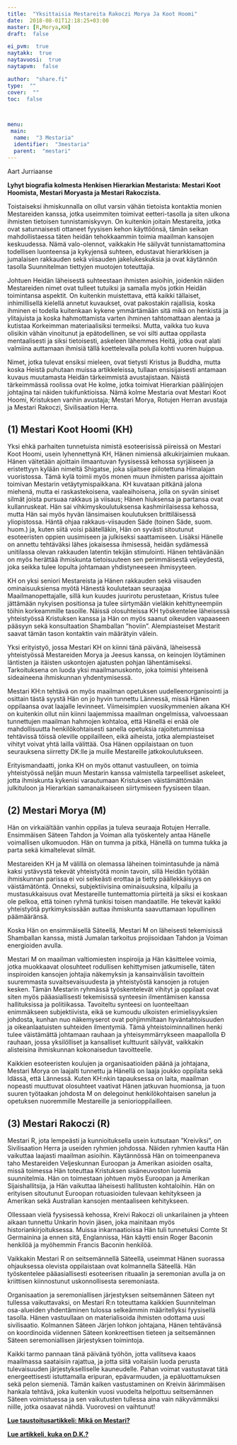 ```yaml
---
title:  "Yksittaisia Mestareita Rakoczi Morya Ja Koot Hoomi"
date:  2018-08-01T12:18:25+03:00
master: [R,Morya,KH]
draft:  false

ei_pvm:  true
naytakk:  true
naytavuosi:  true
naytapvm:  false

author:  "share.fi"
type:  ""
cover:  ""
toc:  false


 
menu:
 main:
  name:  "3 Mestaria"
  identifier:  "3mestaria"
  parent:  "mestari"
---
```

<p>Aart Jurriaanse</p>
<p><strong>Lyhyt biografia kolmesta Henkisen Hierarkian Mestarista: Mestari Koot Hoomista, Mestari Moryasta ja Mestari Rakoczista.</strong></p>
<p>Toistaiseksi ihmiskunnalla on ollut varsin vähän tietoista kontaktia monien Mestareiden kanssa, jotka useimmiten toimivat eetteri-tasolla ja siten ulkona ihmisten tietoisen tunnistamiskyvyn. On kuitenkin joitain Mestareita, jotka ovat satunnaisesti ottaneet fyysisen kehon käyttöönsä, tämän seikan mahdollistaessa täten heidän tehokkaammin toimia maailman kansojen keskuudessa. Nämä valo-olennot, vaikkakin He säilyvät tunnistamattomina todellisen luonteensa ja kykyjensä suhteen, edustavat hierarkkisen ja jumalaisen rakkauden sekä viisauden jakelukeskuksia ja ovat käytännön tasolla Suunnitelman tiettyjen muotojen toteuttajia.</p>
<p>Johtuen Heidän läheisestä suhteestaan ihmisten asioihin, joidenkin näiden Mestareiden nimet ovat tulleet tutuiksi ja samalla myös jotkin Heidän toimintansa aspektit. On kuitenkin muistettava, että kaikki tällaiset, inhimillisellä kielellä annetut kuvaukset, ovat pakostakin rajallisia, koska ihminen ei todella kuitenkaan kykene ymmärtämään sitä mikä on henkistä ja ylitajuista ja koska hahmottamista varten ihminen tahtomattaan alentaa ja kutistaa Korkeimman materiaalisiksi termeiksi. Mutta, vaikka tuo kuva olisikin vähän vinoitunut ja epätodellinen, se voi silti auttaa oppilasta mentaalisesti ja siksi tietoisesti, askeleen lähemmes Heitä, jotka ovat alati valmiina auttamaan ihmisiä tällä koettelevalla polulla kohti vuoren huippua.</p>
<p>Nimet, jotka tulevat ensiksi mieleen, ovat tietysti Kristus ja Buddha, mutta koska Heistä puhutaan muissa artikkeleissa, tullaan ensisijaisesti antamaan kuvaus muutamasta Heidän tärkeimmistä avustajistaan. Näistä tärkeimmässä roolissa ovat He kolme, jotka toimivat Hierarkian päälinjojen johtajina tai näiden tukifunktioissa. Nämä kolme Mestaria ovat Mestari Koot Hoomi, Kristuksen vanhin avustaja; Mestari Morya, Rotujen Herran avustaja ja Mestari Rakoczi, Sivilisaation Herra.</p>
<h2 class="menutitle">(1) Mestari Koot Hoomi (KH)</h2>
<p>Yksi ehkä parhaiten tunnetuista nimistä esoteerisissä piireissä on Mestari Koot Hoomi, usein lyhennettynä KH, Hänen nimiensä alkukirjaimien mukaan. Hänen väitetään ajoittain ilmaantuvan fyysisessä kehossa syrjäiseen ja eristettyyn kylään nimeltä Shigatse, joka sijaitsee piilotettuna Himalajan vuoristossa. Tämä kylä toimii myös monen muun ihmisten parissa ajoittain toimivan Mestarin vetäytymispaikkana. KH kuvataan pitkänä jalona miehenä, mutta ei raskastekoisena, vaaleaihoisena, jolla on syvän siniset silmät joista pursuaa rakkaus ja viisaus; Hänen hiuksensa ja partansa ovat kullanruskeat. Hän sai vihkimyskoulutuksensa kashmirilaisessa kehossa, mutta Hän sai myös hyvän länsimaisen koulutuksen brittiläisessä yliopistossa. Häntä ohjaa rakkaus-viisauden Säde (toinen Säde, suom. huom.) ja, kuten siitä voisi päätelläkin, Hän on syvästi sitoutunut esoteeristen oppien uusimiseen ja julkiseksi saattamiseen. Lisäksi Hänelle on annettu tehtäväksi lähes jokaisessa ihmisessä, heidän sydämessä unitilassa olevan rakkauden latentin tekijän stimulointi. Hänen tehtävänään on myös herättää ihmiskunta tietoisuuteen sen perimmäisestä veljeydestä, joka seikka tulee lopulta johtamaan yhdistyneeseen ihmisyyteen.</p>
<p>KH on yksi seniori Mestareista ja Hänen rakkauden sekä viisauden ominaisuuksiensa myötä Hänestä koulutetaan seuraajaa Maailmanopettajalle, sillä kun kuudes juurirotu perustetaan, Kristus tulee jättämään nykyisen positionsa ja tulee siirtymään vieläkin kehittyneempiin töihin korkeammille tasoille. Näissä olosuhteissa KH työskentelee läheisessä yhteistyössä Kristuksen kanssa ja Hän on myös saanut oikeuden vapaaseen pääsyyn sekä konsultaation Shamballan &#8221;hoviin&#8221;. Alempiasteiset Mestarit saavat tämän tason kontaktin vain määrätyin välein.</p>
<p>Yksi erityistyö, jossa Mestari KH on kiinni tänä päivänä, läheisessä yhteistyössä Mestareiden Morya ja Jeesus kanssa, on keinojen löytäminen läntisten ja itäisten uskontojen ajatusten pohjan lähentämiseksi. Tarkoituksena on luoda yksi maailmanuskonto, joka toimisi yhteisenä sideaineena ihmiskunnan yhdentymisessä.</p>
<p>Mestari KH:n tehtävä on myös maailman opetuksen uudelleenorganisointi ja osittain tästä syystä Hän on jo hyvin tunnettu Lännessä, missä Hänen oppilaansa ovat laajalle levinneet. Viimeisimpien vuosikymmenien aikana KH on kuitenkin ollut niin kiinni laajemmissa maailman ongelmissa, valvoessaan tunnettujen maailman hahmojen kohtaloa, että Hänellä ei enää ole mahdollisuutta henkilökohtaisesti sanella opetuksia rajoitetummissa tehtävissä töissä oleville oppilailleen, eikä aiheista, jotka alempiasteiset vihityt voivat yhtä lailla välittää. Osa Hänen oppilaistaan on tuon seurauksena siirretty DK:lle ja muille Mestareille jatkokoulutukseen.</p>
<p>Erityismandaatti, jonka KH on myös ottanut vastuulleen, on toimia yhteistyössä neljän muun Mestarin kanssa valmistella tarpeelliset askeleet, jotta ihmiskunta kykenisi varautumaan Kristuksen väistämättömään julkituloon ja Hierarkian samanaikaiseen siirtymiseen fyysiseen tilaan.</p>
<h2 class="menutitle">(2) Mestari Morya (M)</h2>
<p>Hän on virkaiältään vanhin oppilas ja tuleva seuraaja Rotujen Herralle. Ensimmäisen Säteen Tahdon ja Voiman alla työskentely antaa Hänelle voimallisen ulkomuodon. Hän on tumma ja pitkä, Hänellä on tumma tukka ja parta sekä kimaltelevat silmät.</p>
<p>Mestareiden KH ja M välillä on olemassa läheinen toimintasuhde ja nämä kaksi ystävystä tekevät yhteistyötä monin tavoin, sillä Heidän työtään ihmiskunnan parissa ei voi selkeästi erottaa ja tietty päällekkäisyys on väistämätöntä. Onneksi, subjektiivisina ominaisuuksina, kilpailu ja mustasukkaisuus ovat Mestareille tuntemattomia piirteitä ja siksi ei koskaan ole pelkoa, että toinen ryhmä tunkisi toisen mandaatille. He tekevät kaikki yhteistyötä pyrkimyksissään auttaa ihmiskunta saavuttamaan lopullinen päämääränsä.</p>
<p>Koska Hän on ensimmäisellä Säteellä, Mestari M on läheisesti tekemisissä Shamballan kanssa, mistä Jumalan tarkoitus projisoidaan Tahdon ja Voiman energioiden avulla.</p>
<p>Mestari M on maailman valtiomiesten inspiroija ja Hän käsittelee voimia, jotka muokkaavat olosuhteet rodullisen kehittymisen jatkumiselle, täten inspiroiden kansojen johtajia näkemyksin ja kansainvälisin tavoittein suuremmasta suvaitsevaisuudesta ja yhteistyöstä kansojen ja rotujen kesken. Tämän Mestarin ryhmässä työskentelevät vihityt ja oppilaat ovat siten myös pääasiallisesti tekemisissä synteesin ilmentämisen kanssa hallituksissa ja politiikassa. Tavoiteltu synteesi on luonteeltaan enimmäkseen subjektiivista, eikä se kumoudu ulkoisten erimielisyyksien johdosta, kunhan nuo näkemyserot ovat pohjimmiltaan hyväntahtoisuuden ja oikeanlaatuisten suhteiden ilmentymiä. Tämä yhteistoiminnallinen henki tulee väistämättä johtamaan rauhaan ja yhteisymmärrykseen maapallolla Ð rauhaan, jossa yksilölliset ja kansalliset kulttuurit säilyvät, vaikkakin alisteisina ihmiskunnan kokonaisedun tavoitteelle.</p>
<p>Kaikkien esoteeristen koulujen ja organisaatioiden päänä ja johtajana, Mestari Morya on laajalti tunnettu ja Hänellä on laaja joukko oppilaita sekä Idässä, että Lännessä. Kuten KH:nkin tapauksessa on laita, maailman nopeasti muuttuvat olosuhteet vaativat Hänen jatkuvan huomionsa, ja tuon suuren työtaakan johdosta M on delegoinut henkilökohtaisen sanelun ja opetuksen nuoremmille Mestareille ja seniorioppilailleen.</p>
<h2 class="menutitle">(3) Mestari Rakoczi (R)</h2>
<p>Mestari R, jota lempeästi ja kunnioituksella usein kutsutaan &#8221;Kreiviksi&#8221;, on Sivilisaation Herra ja useiden ryhmien johdossa. Näiden ryhmien kautta Hän vaikuttaa laajasti maailman asioihin. Käytännössä Hän on toimeenpaneva taho Mestareiden Veljeskunnan Euroopan ja Amerikan asioiden osalta, missä toimessa Hän toteuttaa Kristuksen sisäneuvoston luomia suunnitelmia. Hän on toimestaan johtuen myös Euroopan ja Amerikan Sijaishallitsija, ja Hän vaikuttaa läheisesti hallitusten kohtaloihin. Hän on erityisen sitoutunut Euroopan rotuasioiden tulevaan kehitykseen ja Amerikan sekä Australian kansojen mentaaliseen kehitykseen.</p>
<p>Ollessaan vielä fyysisessä kehossa, Kreivi Rakoczi oli unkarilainen ja yhteen aikaan tunnettu Unkarin hovin jäsen, joka mainitaan myös historiankirjoituksessa. Muissa inkarnaatioissa Hän tuli tunnetuksi Comte St Germainina ja ennen sitä, Englannissa, Hän käytti ensin Roger Baconin henkilöä ja myöhemmin Francis Baconin henkilöä.</p>
<p>Vaikkakin Mestari R on seitsemännellä Säteellä, useimmat Hänen suorassa ohjauksessa olevista oppilaistaan ovat kolmannella Säteellä. Hän työskentelee pääasiallisesti esoteerisen rituaalin ja seremonian avulla ja on kriittisen kiinnostunut uskonnollisesta seremoniasta.</p>
<p>Organisaation ja seremoniallisen järjestyksen seitsemännen Säteen nyt tullessa vaikuttavaksi, on Mestari R:n toteuttama kaikkien Suunnitelman osa-alueiden yhdentäminen tulossa selkeämmin määritellyksi fyysisellä tasolla. Hänen vastuullaan on materialisoida ihmisten odottama uusi sivilisaatio. Kolmannen Säteen Järjen lohkon johtajana, Hänen tehtävänsä on koordinoida viidennen Säteen konkreettisen tieteen ja seitsemännen Säteen seremoniallisen järjestyksen toimintoja.</p>
<p>Kaikki tarmo pannaan tänä päivänä työhön, jotta vallitseva kaaos maailmassa saataisiin rajattua, ja jotta siitä voitaisiin luoda perusta tulevaisuuden järjestykselliselle kauneudelle. Pahan voimat vastustavat tätä energeettisesti istuttamalla eripuran, epävarmuuden, ja epäluottamuksen sekä pelon siemeniä. Tämän kaiken vastustaminen on Kreivin äärimmäisen hankala tehtävä, joka kuitenkin vuosi vuodelta helpottuu seitsemännen Säteen voimistuessa ja sen vaikutusten tullessa aina vain näkyvämmäksi niille, jotka osaavat nähdä. Vuorovesi on vaihtunut!</p>
<p><a title="Mikä tai kuka on Mestari?" href="/mestari"><strong>Lue taustoitusartikkeli: Mikä on Mestari?</strong></a></p>
<p><a title="Mestari D.K. (Djwhal Khul)" href="/lisatietoa/mestari-d-k"><strong>Lue artikkeli, kuka on D.K.?</strong></a></p>